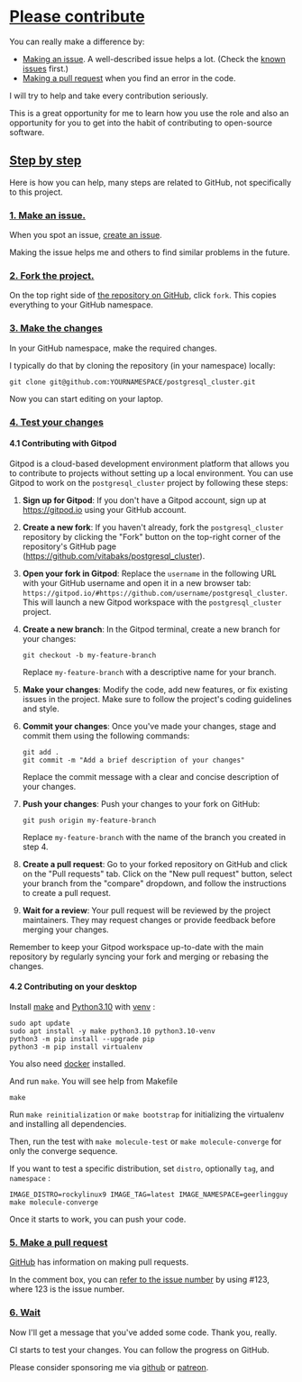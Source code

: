 # [Please contribute](#please-contribute)

You can really make a difference by:

- [Making an issue](https://help.github.com/articles/creating-an-issue/). A well-described issue helps a lot. (Check the [known issues](https://github.com/search?q=user%3Avitabaks+is%3Aissue+state%3Aopen) first.)
- [Making a pull request](https://docs.github.com/fr/pull-requests/collaborating-with-pull-requests/proposing-changes-to-your-work-with-pull-requests/creating-a-pull-request) when you find an error in the code.

I will try to help and take every contribution seriously.

This is a great opportunity for me to learn how you use the role and also an opportunity for you to get into the habit of contributing to open-source software.

## [Step by step](#step-by-step)

Here is how you can help, many steps are related to GitHub, not specifically to this project.

### [1. Make an issue.](#1-make-an-issue)

When you spot an issue, [create an issue](https://github.com/vitabaks/postgresql_cluster/issues).

Making the issue helps me and others to find similar problems in the future.

### [2. Fork the project.](#2-fork-the-project)

On the top right side of [the repository on GitHub](https://github.com/vitabaks/postgresql_cluster), click `fork`. This copies everything to your GitHub namespace.

### [3. Make the changes](#3-make-the-changes)

In your GitHub namespace, make the required changes.

I typically do that by cloning the repository (in your namespace) locally:

```
git clone git@github.com:YOURNAMESPACE/postgresql_cluster.git
```

Now you can start editing on your laptop.

### [4. Test your changes](#4-optionally-test-your-changes)


#### 4.1 Contributing with Gitpod

Gitpod is a cloud-based development environment platform that allows you to contribute to projects without setting up a local environment. You can use Gitpod to work on the `postgresql_cluster` project by following these steps:

1. **Sign up for Gitpod**: If you don't have a Gitpod account, sign up at https://gitpod.io using your GitHub account.

2. **Create a new fork**: If you haven't already, fork the `postgresql_cluster` repository by clicking the "Fork" button on the top-right corner of the repository's GitHub page (https://github.com/vitabaks/postgresql_cluster).

3. **Open your fork in Gitpod**: Replace the `username` in the following URL with your GitHub username and open it in a new browser tab: `https://gitpod.io/#https://github.com/username/postgresql_cluster`. This will launch a new Gitpod workspace with the `postgresql_cluster` project.

4. **Create a new branch**: In the Gitpod terminal, create a new branch for your changes:

   ```
   git checkout -b my-feature-branch
   ```

   Replace `my-feature-branch` with a descriptive name for your branch.

5. **Make your changes**: Modify the code, add new features, or fix existing issues in the project. Make sure to follow the project's coding guidelines and style.

6. **Commit your changes**: Once you've made your changes, stage and commit them using the following commands:

   ```
   git add .
   git commit -m "Add a brief description of your changes"
   ```

   Replace the commit message with a clear and concise description of your changes.

7. **Push your changes**: Push your changes to your fork on GitHub:

   ```
   git push origin my-feature-branch
   ```

   Replace `my-feature-branch` with the name of the branch you created in step 4.

8. **Create a pull request**: Go to your forked repository on GitHub and click on the "Pull requests" tab. Click on the "New pull request" button, select your branch from the "compare" dropdown, and follow the instructions to create a pull request.

9. **Wait for a review**: Your pull request will be reviewed by the project maintainers. They may request changes or provide feedback before merging your changes.

Remember to keep your Gitpod workspace up-to-date with the main repository by regularly syncing your fork and merging or rebasing the changes.

#### 4.2 Contributing on your desktop

Install [make](https://www.gnu.org/software/make/) and [Python3.10](https://www.python.org/) with [venv](https://packaging.python.org/en/latest/guides/installing-using-pip-and-virtual-environments/) :

```
sudo apt update
sudo apt install -y make python3.10 python3.10-venv
python3 -m pip install --upgrade pip
python3 -m pip install virtualenv
```

You also need [docker](https://docs.docker.com/engine/install/ubuntu/) installed.

And run `make`. You will see help from Makefile

```
make
```

Run `make reinitialization` or `make bootstrap` for initializing the virtualenv and installing all dependencies.

Then, run the test with `make molecule-test` or `make molecule-converge` for only the converge sequence.

If you want to test a specific distribution, set `distro`, optionally `tag`, and `namespace` :

```
IMAGE_DISTRO=rockylinux9 IMAGE_TAG=latest IMAGE_NAMESPACE=geerlingguy make molecule-converge
```

Once it starts to work, you can push your code.

### [5. Make a pull request](#5-make-a-pull-request)

[GitHub](https://help.github.com/en/github/collaborating-with-issues-and-pull-requests/creating-a-pull-request-from-a-fork) has information on making pull requests.

In the comment box, you can [refer to the issue number](https://help.github.com/en/github/writing-on-github/autolinked-references-and-urls) by using #123, where 123 is the issue number.

### [6. Wait](#6-wait)

Now I'll get a message that you've added some code. Thank you, really.

CI starts to test your changes. You can follow the progress on GitHub.

Please consider sponsoring me via [github](https://github.com/sponsors/vitabaks) or [patreon](https://patreon.com/vitabaks).